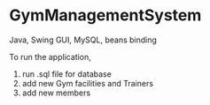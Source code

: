 # GymManagementSystem
Java, Swing GUI, MySQL, beans binding

To run the application,
1. run .sql file for database 
2. add new Gym facilities and Trainers
3. add new members
